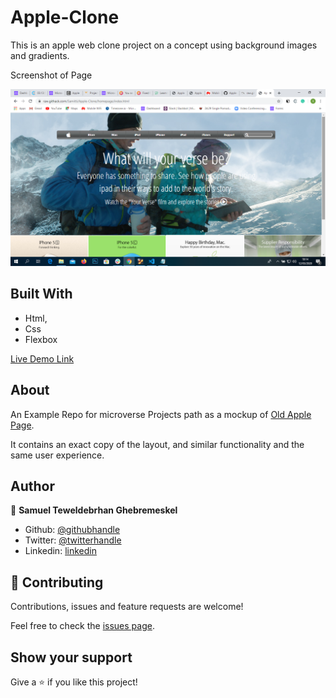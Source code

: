# Apple-Clone

This is an apple web clone project on a concept using background images and gradients.

Screenshot of Page

![screenshot 1](screen-shots/image.png) 



## Built With

- Html,
- Css
- Flexbox

[Live Demo Link](https://raw.githack.com/Samitti/Apple-Clone/homepage/index.html)

## About
An Example Repo for microverse Projects path as a mockup of [Old Apple Page](https://web.archive.org/web/20140301004610/http://www.apple.com/). 

It contains an exact copy of the layout, and similar functionality and the same user experience.

## Author

👤 **Samuel Teweldebrhan Ghebremeskel**

- Github: [@githubhandle](https://github.com/Samitti)
- Twitter: [@twitterhandle](https://twitter.com/Samuel63734232)
- Linkedin: [linkedin](https://www.linkedin.com/in/samuelghebremeskel/)

## 🤝 Contributing

Contributions, issues and feature requests are welcome!

Feel free to check the [issues page](https://github.com/Samitti/Apple-Clone/issues).

## Show your support

Give a ⭐️ if you like this project!

